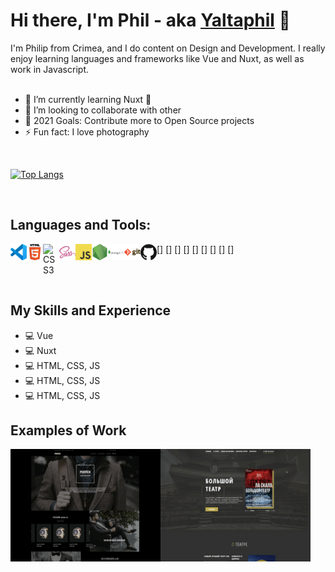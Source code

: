 <!--
**Yaltaphil/Yaltaphil** is a ✨ _special_ ✨ repository because its `README.md` (this file) appears on your GitHub profile.

Here are some ideas to get you started:

- 🔭 I’m currently working on ...
- 🌱 I’m currently learning ...
- 👯 I’m looking to collaborate on ...
- 🤔 I’m looking for help with ...
- 💬 Ask me about ...
- 📫 How to reach me: ...
- 😄 Pronouns: ...
- ⚡ Fun fact: ...
-->

# Hi there, I'm Phil - aka [Yaltaphil][website] 👋

I'm Philip from Crimea, and I do content on Design and Development. I really enjoy learning languages and frameworks like Vue and Nuxt, as well as work in Javascript.
<br />
<br />

-   🌱 I’m currently learning Nuxt 🤣
-   👯 I’m looking to collaborate with other
-   🥅 2021 Goals: Contribute more to Open Source projects
-   ⚡ Fun fact: I love photography

<br />

[![Top Langs](https://github-readme-stats.vercel.app/api/top-langs/?username=Yaltaphil&layout=compact)](https://github.com/yaltaphil)

<br />

## Languages and Tools:

[<img align="left" alt="Visual Studio Code" width="26px" src="https://raw.githubusercontent.com/github/explore/80688e429a7d4ef2fca1e82350fe8e3517d3494d/topics/visual-studio-code/visual-studio-code.png" />]
[<img align="left" alt="HTML5" width="26px" src="https://raw.githubusercontent.com/github/explore/80688e429a7d4ef2fca1e82350fe8e3517d3494d/topics/html/html.png" />]
[<img align="left" alt="CSS3" width="26px" src="https://raw.githubus[]ercontent.com/github/explore/80688e429a7d4ef2fca1e82350fe8e3517d3494d/topics/css/css.png" />]
[<img align="left" alt="Sass" width="26px" src="https://raw.githubusercontent.com/github/explore/80688e429a7d4ef2fca1e82350fe8e3517d3494d/topics/sass/sass.png" />]
[<img align="left" alt="JavaScript" width="26px" src="https://raw.githubusercontent.com/github/explore/80688e429a7d4ef2fca1e82350fe8e3517d3494d/topics/javascript/javascript.png" />]
[<img align="left" alt="Node.js" width="26px" src="https://raw.githubusercontent.com/github/explore/80688e429a7d4ef2fca1e82350fe8e3517d3494d/topics/nodejs/nodejs.png" />]
[<img align="left" alt="MongoDB" width="26px" src="https://raw.githubusercontent.com/github/explore/80688e429a7d4ef2fca1e82350fe8e3517d3494d/topics/mongodb/mongodb.png" />]
[<img align="left" alt="Git" width="26px" src="https://raw.githubusercontent.com/github/explore/80688e429a7d4ef2fca1e82350fe8e3517d3494d/topics/git/git.png" />]
[<img align="left" alt="GitHub" width="26px" src="https://raw.githubusercontent.com/github/explore/78df643247d429f6cc873026c0622819ad797942/topics/github/github.png" />]

<br />
<br />

## My Skills and Experience

-  💻 Vue
-  💻 Nuxt
-  💻 HTML, CSS, JS
-  💻 HTML, CSS, JS
-  💻 HTML, CSS, JS

## Examples of Work

[<img align="left" alt="GitHub" width="240px" src="https://github.com/Yaltaphil/Yaltaphil/blob/main/porten.gif" />](https://yaltaphil.github.io/porten)
[<img align="left" alt="GitHub" width="240px" src="https://github.com/Yaltaphil/Yaltaphil/blob/main/big-theater.gif" />](https://yaltaphil.github.io/big-theater)


[website]: https://yaltaphil.ru

